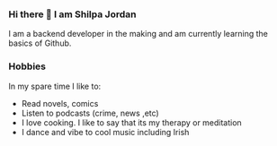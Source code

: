 ### Hi there 👋 I am Shilpa Jordan
I am a backend developer in the making and am currently learning the basics of Github.
### Hobbies
In my spare time I like to:
- Read novels, comics
- Listen to podcasts (crime, news ,etc)
- I love cooking. I like to say that its my therapy or meditation
- I dance and vibe to cool music including Irish 

